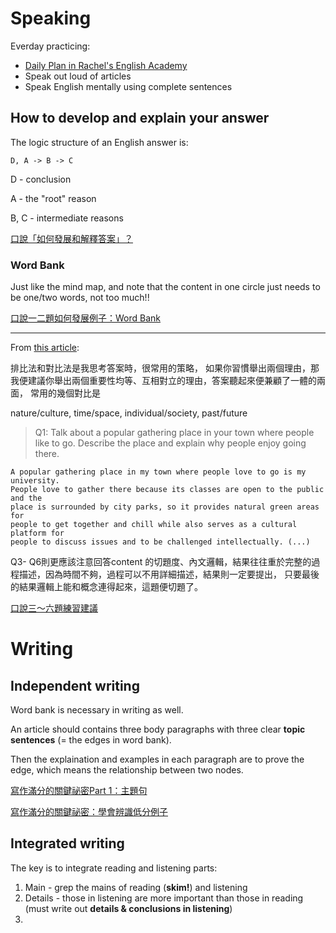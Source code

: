 # Speaking

Everday practicing:
- [Daily Plan in Rachel's English Academy](https://www.rachelsenglishacademy.com/enrollments?collection_id=139464)
- Speak out loud of articles
- Speak English mentally using complete sentences


## How to develop and explain your answer

The logic structure of an English answer is:

    D, A -> B -> C
 
 D - conclusion
 
 A - the "root" reason
 
 B, C - intermediate reasons

[口說「如何發展和解釋答案」？](http://sk2toefl.blogspot.com/p/earnest-toeflibt-tue-feb-2-232420-2016.html)


### Word Bank

Just like the mind map, and note that the content in one circle just needs to be one/two words, not too much!!


[口說一二題如何發展例子：Word Bank](http://sk2toefl.blogspot.com/p/david_20.html)

---

From [this article](http://sk2toefl.blogspot.com/p/blog-page_28.html):

排比法和對比法是我思考答案時，很常用的策略，
如果你習慣舉出兩個理由，那我便建議你舉出兩個重要性均等、互相對立的理由，答案聽起來便兼顧了一體的兩面，
常用的幾個對比是 

nature/culture, time/space, individual/society, past/future

> Q1: Talk about a popular gathering place in your town where people like to go.
    Describe the place and explain why people enjoy going there.

```
A popular gathering place in my town where people love to go is my university.
People love to gather there because its classes are open to the public and the
place is surrounded by city parks, so it provides natural green areas for
people to get together and chill while also serves as a cultural platform for
people to discuss issues and to be challenged intellectually. (...)
```

Q3- Q6則更應該注意回答content 的切題度、內文邏輯，結果往往重於完整的過程描述，因為時間不夠，過程可以不用詳細描述，結果則一定要提出，
只要最後的結果邏輯上能和概念連得起來，這題便切題了。



[口說三～六題練習建議](http://sk2toefl.blogspot.com/p/blog-page_95.html)

# Writing

## Independent writing
Word bank is necessary in writing as well.

An article should contains three body paragraphs with three clear __topic sentences__ (= the edges in word bank).

Then the explaination and examples in each paragraph are to prove the edge, which means the relationship between two nodes.

[寫作滿分的關鍵祕密Part 1：主題句](http://sk2toefl.blogspot.com/2013/12/part-1.html)

[寫作滿分的關鍵祕密：學會辨識低分例子](http://sk2toefl.blogspot.com/2013/11/blog-post_25.html)


## Integrated writing

The key is to integrate reading and listening parts:

1. Main - grep the mains of reading (__skim!__) and listening
2. Details - those in listening are more important than those in reading (must write out __details & conclusions in listening__)
3. 
